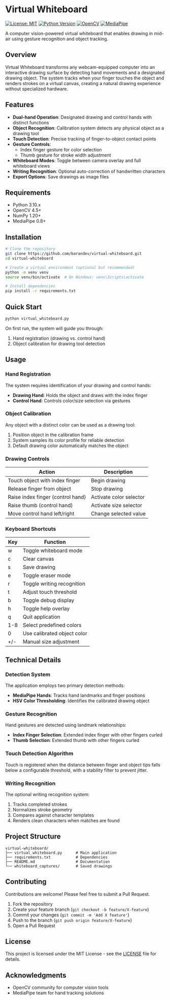 # Virtual Whiteboard

[![License: MIT](https://img.shields.io/badge/License-MIT-blue.svg)](https://opensource.org/licenses/MIT)
[![Python Version](https://img.shields.io/badge/python-3.10.x-blue)](https://www.python.org/downloads/)
[![OpenCV](https://img.shields.io/badge/OpenCV-4.5%2B-green)](https://opencv.org/)
[![MediaPipe](https://img.shields.io/badge/MediaPipe-0.8%2B-orange)](https://developers.google.com/mediapipe)

A computer vision-powered virtual whiteboard that enables drawing in mid-air using gesture recognition and object tracking.

## Overview

Virtual Whiteboard transforms any webcam-equipped computer into an interactive drawing surface by detecting hand movements and a designated drawing object. The system tracks when your finger touches the object and renders strokes on a virtual canvas, creating a natural drawing experience without specialized hardware.

## Features

- **Dual-hand Operation**: Designated drawing and control hands with distinct functions
- **Object Recognition**: Calibration system detects any physical object as a drawing tool
- **Touch Detection**: Precise tracking of finger-to-object contact points
- **Gesture Controls**:
  - Index finger gesture for color selection
  - Thumb gesture for stroke width adjustment
- **Whiteboard Modes**: Toggle between camera overlay and full whiteboard views
- **Writing Recognition**: Optional auto-correction of handwritten characters
- **Export Options**: Save drawings as image files

## Requirements

- Python 3.10.x
- OpenCV 4.5+
- NumPy 1.20+
- MediaPipe 0.8+

## Installation

```bash
# Clone the repository
git clone https://github.com/barandev/virtual-whiteboard.git
cd virtual-whiteboard

# Create a virtual environment (optional but recommended)
python -m venv venv
source venv/bin/activate  # On Windows: venv\Scripts\activate

# Install dependencies
pip install -r requirements.txt
```

## Quick Start

```bash
python virtual_whiteboard.py
```

On first run, the system will guide you through:
1. Hand registration (drawing vs. control hand)
2. Object calibration for drawing tool detection

## Usage

### Hand Registration

The system requires identification of your drawing and control hands:
- **Drawing Hand**: Holds the object and draws with the index finger
- **Control Hand**: Controls color/size selection via gestures

### Object Calibration

Any object with a distinct color can be used as a drawing tool:
1. Position object in the calibration frame
2. System samples its color profile for reliable detection
3. Default drawing color automatically matches the object

### Drawing Controls

| Action | Description |
|--------|-------------|
| Touch object with index finger | Begin drawing |
| Release finger from object | Stop drawing |
| Raise index finger (control hand) | Activate color selector |
| Raise thumb (control hand) | Activate size selector |
| Move control hand left/right | Change selected value |

### Keyboard Shortcuts

| Key | Function |
|-----|----------|
| w | Toggle whiteboard mode |
| c | Clear canvas |
| s | Save drawing |
| e | Toggle eraser mode |
| r | Toggle writing recognition |
| t | Adjust touch threshold |
| b | Toggle debug display |
| h | Toggle help overlay |
| q | Quit application |
| 1-8 | Select predefined colors |
| 0 | Use calibrated object color |
| +/- | Manual size adjustment |

## Technical Details

### Detection System

The application employs two primary detection methods:
- **MediaPipe Hands**: Tracks hand landmarks and finger positions
- **HSV Color Thresholding**: Identifies the calibrated drawing object

### Gesture Recognition

Hand gestures are detected using landmark relationships:
- **Index Finger Selection**: Extended index finger with other fingers curled
- **Thumb Selection**: Extended thumb with other fingers curled

### Touch Detection Algorithm

Touch is registered when the distance between finger and object tips falls below a configurable threshold, with a stability filter to prevent jitter.

### Writing Recognition

The optional writing recognition system:
1. Tracks completed strokes
2. Normalizes stroke geometry
3. Compares against character templates
4. Renders clean characters when matches are found

## Project Structure

```
virtual-whiteboard/
├── virtual_whiteboard.py      # Main application
├── requirements.txt           # Dependencies
├── README.md                  # Documentation
└── whiteboard_captures/       # Saved drawings
```

## Contributing

Contributions are welcome! Please feel free to submit a Pull Request.

1. Fork the repository
2. Create your feature branch (`git checkout -b feature/X-feature`)
3. Commit your changes (`git commit -m 'Add X feature'`)
4. Push to the branch (`git push origin feature/X-feature`)
5. Open a Pull Request

## License

This project is licensed under the MIT License - see the [LICENSE](LICENSE) file for details.

## Acknowledgments

- OpenCV community for computer vision tools
- MediaPipe team for hand tracking solutions